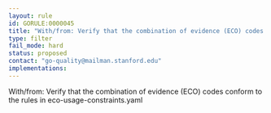 ```yaml
---
layout: rule
id: GORULE:0000045
title: "With/from: Verify that the combination of evidence (ECO) codes conform to the rules in eco-usage-constraints.yaml"
type: filter
fail_mode: hard
status: proposed
contact: "go-quality@mailman.stanford.edu"
implementations:
---
```

With/from: Verify that the combination of evidence (ECO) codes conform to the rules in eco-usage-constraints.yaml
